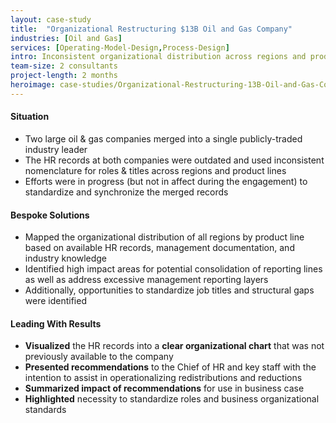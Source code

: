 ```yaml
---
layout: case-study
title:  "Organizational Restructuring $13B Oil and Gas Company"
industries: [Oil and Gas]
services: [Operating-Model-Design,Process-Design]
intro: Inconsistent organizational distribution across regions and product lines necessitated a global organizational review that resulted in the mapping of the entire organization, highlighted for opportunities and actionable recommendations.
team-size: 2 consultants
project-length: 2 months
heroimage: case-studies/Organizational-Restructuring-13B-Oil-and-Gas-Company.jpg
---
```


#### Situation
- Two large oil & gas companies merged into a single publicly-traded industry leader
- The HR records at both companies were outdated and used inconsistent nomenclature for roles & titles across regions and product lines
- Efforts were in progress (but not in affect during the engagement) to standardize and synchronize the merged records

#### Bespoke Solutions
- Mapped the organizational distribution of all regions by product line based on available HR records, management documentation, and industry knowledge
- Identified high impact areas for potential consolidation of reporting lines as well as address excessive management reporting layers
- Additionally, opportunities to standardize job titles and structural gaps were identified

#### Leading With Results
- **Visualized** the HR records into a **clear organizational chart** that was not previously available to the company
- **Presented recommendations** to the Chief of HR and key staff with the intention to assist in operationalizing redistributions and reductions
- **Summarized impact of recommendations** for use in business case
- **Highlighted** necessity to standardize roles and business organizational standards
